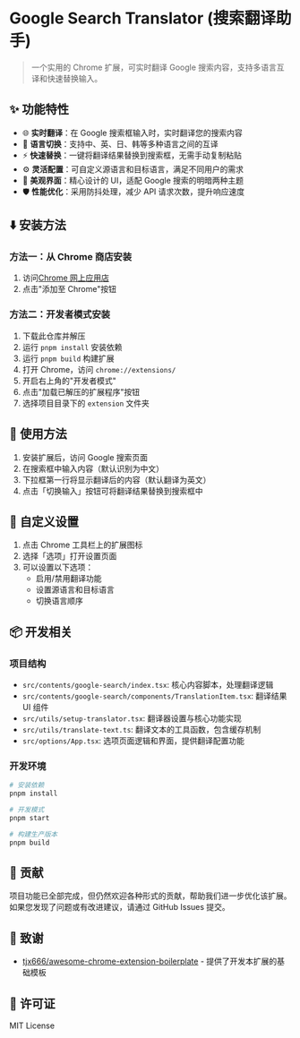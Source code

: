 # Google Search Translator (搜索翻译助手)

> 一个实用的 Chrome 扩展，可实时翻译 Google 搜索内容，支持多语言互译和快速替换输入。

## :sparkles: 功能特性

- :globe_with_meridians: **实时翻译**：在 Google 搜索框输入时，实时翻译您的搜索内容
- :arrows_counterclockwise: **语言切换**：支持中、英、日、韩等多种语言之间的互译
- :zap: **快速替换**：一键将翻译结果替换到搜索框，无需手动复制粘贴
- :gear: **灵活配置**：可自定义源语言和目标语言，满足不同用户的需求
- :art: **美观界面**：精心设计的 UI，适配 Google 搜索的明暗两种主题
- :shield: **性能优化**：采用防抖处理，减少 API 请求次数，提升响应速度

## :arrow_down: 安装方法

### 方法一：从 Chrome 商店安装

1. 访问[Chrome 网上应用店](https://chrome.google.com/webstore/detail/...)
2. 点击"添加至 Chrome"按钮

### 方法二：开发者模式安装

1. 下载此仓库并解压
2. 运行 `pnpm install` 安装依赖
3. 运行 `pnpm build` 构建扩展
4. 打开 Chrome，访问 `chrome://extensions/`
5. 开启右上角的"开发者模式"
6. 点击"加载已解压的扩展程序"按钮
7. 选择项目目录下的 `extension` 文件夹

## :rocket: 使用方法

1. 安装扩展后，访问 Google 搜索页面
2. 在搜索框中输入内容（默认识别为中文）
3. 下拉框第一行将显示翻译后的内容（默认翻译为英文）
4. 点击「切换输入」按钮可将翻译结果替换到搜索框中

## :wrench: 自定义设置

1. 点击 Chrome 工具栏上的扩展图标
2. 选择「选项」打开设置页面
3. 可以设置以下选项：
   - 启用/禁用翻译功能
   - 设置源语言和目标语言
   - 切换语言顺序

## :package: 开发相关

### 项目结构

- `src/contents/google-search/index.tsx`: 核心内容脚本，处理翻译逻辑
- `src/contents/google-search/components/TranslationItem.tsx`: 翻译结果 UI 组件
- `src/utils/setup-translator.tsx`: 翻译器设置与核心功能实现
- `src/utils/translate-text.ts`: 翻译文本的工具函数，包含缓存机制
- `src/options/App.tsx`: 选项页面逻辑和界面，提供翻译配置功能

### 开发环境

```bash
# 安装依赖
pnpm install

# 开发模式
pnpm start

# 构建生产版本
pnpm build
```

## :handshake: 贡献

项目功能已全部完成，但仍然欢迎各种形式的贡献，帮助我们进一步优化该扩展。如果您发现了问题或有改进建议，请通过 GitHub Issues 提交。

## :pray: 致谢

- [tjx666/awesome-chrome-extension-boilerplate](https://github.com/tjx666/awesome-chrome-extension-boilerplate) - 提供了开发本扩展的基础模板

## :page_facing_up: 许可证

MIT License
